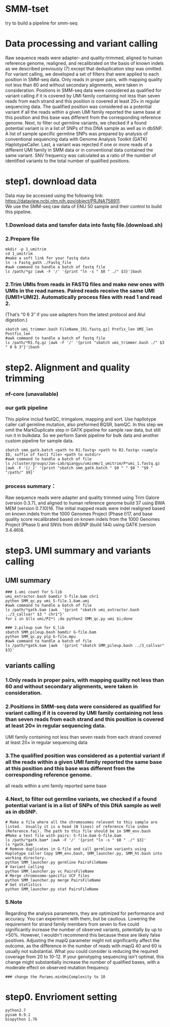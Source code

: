 # SMM-tset
try to build a pipeline for smm-seq
# Data processing and variant calling
Raw sequence reads were adapter- and quality-trimmed, aligned to human reference genome, realigned, and recalibrated on the basis of known indels as we described previously (7) except that deduplication step was omitted.
For variant calling, we developed a set of filters that were applied to each position in SMM-seq data. Only reads in proper pairs, with mapping quality not less than 60 and without secondary alignments, were taken in consideration. Positions in SMM-seq data were considered as qualified for variant calling if it is covered by UMI family containing not less than seven reads from each strand and this position is covered at least 20× in regular sequencing data. The qualified position was considered as a potential variant if all the reads within a given UMI family reported the same base at this position and this base was different from the corresponding reference genome. Next, to filter out germline variants, we checked if a found potential variant is in a list of SNPs of this DNA sample as well as in dbSNP. A list of sample specific germline SNPs was prepared by analysis of conventional sequencing data with Genome Analysis Toolkit (GATK) HaplotypeCaller. Last, a variant was rejected if one or more reads of a different UMI family in SMM data or in conventional data contained the same variant. SNV frequency was calculated as a ratio of the number of identified variants to the total number of qualified positions.
# step1. download data
Data may be accessed using the following link: https://dataview.ncbi.nlm.nih.gov/object/PRJNA758911.  
We use the SMM-seq raw data of ENU 50 sample and their control to build this pipeline.
### 1.Download data and tansfer data into fastq file.(download.sh)
### 2.Prepare file 
```
mkdir -p 1_umitrim
cd 1_umitrim
#make a soft link for your fastq data
ln -s Fastq_path ./Fastq_file
#awk command to handle a batch of fastq file
ls /path/*gz |awk -F '/' '{print "ln -s " $0 " ./" $3}'|bash
```
### 2.Trim UMIs from reads in FASTQ files and make new ones with UMIs in the read names. Paired reads receive the same UMI (UMI1+UMI2). Automatically process files with read 1 and read 2.
(That’s “0 6 3” if you use adapters from the latest protocol and AluI digestion.)
```
sbatch umi_trimmer.bash FileName_[R1.fastq.gz] Prefix_len UMI_len Postfix_len
#awk command to handle a batch of fastq file
ls /path/*R1.fq.gz |awk -F '/' '{print "sbatch umi_trimmer.bash ./" $3 " 0 6 3"}'|bash
```

# step2. Alignment and quality trimming
### nf-core (unavailable)
### our gatk pipeline
This pipline includ fastQC, trimgalore, mapping and sort.
Use hapllotype caller call germline mutation, also preformed BQSR, bamQC.
In this step we omit the MarkDuplicate step in GATK pipeline for sample raw data, but still run it in bulkdata. So we perform Sarek pipeline for bulk data and another custom pipeline for sample data.
```
sbatch smm_gatk.batch <path to R1.fastq> <path to R2.fastq> <sample ID, suffix of fast1 file> <path to outdir>
#awk command to handle a batch of file
ls /cluster/groups/Jan-Lab/qiangyu/umismm/1_umitrim/P*umi_1.fastq.gz |awk -F '[/_]' '{print "sbatch smm_gatk.batch " $0 " " $0 " "$9 " "/path/" $9}'
```

### process summary：
Raw sequence reads were adapter and quality trimmed using Trim Galore (version 0.3.7), and aligned to human reference genome build 37 using BWA MEM (version 0.7.10)16. The initial mapped reads were indel realigned based on known indels from the 1000 Genomes Project (Phase I)17, and base quality score recalibrated based on known indels from the 1000 Genomes Project (Phase I) and SNVs from dbSNP (build 144) using GATK (version 3.4.46)8.


# step3. UMI summary and variants calling
## UMI summary
```
### 1.umi count for S-lib
umi_extractor.bash bamdir S-file.bam chr1
python SMM_qc.py umi S-file.1.bam.umi
#awk command to handle a batch of file
ls /path/*gatk.bam |awk  '{print "sbatch umi_extractor.bash ../3_callvar" $3 " chr1"}'
for i in $(ls umi/P2*) ;do python2 SMM_qc.py umi $i;done

### 2.pileup sum for G_lib
sbatch SMM_pileup.bash bamdir G-file.bam
python SMM_qc.py plp G-file.mpu
#awk command to handle a batch of file
ls /path/*gatk.bam |awk  '{print "sbatch SMM_pileup.bash ../3_callvar" $3}'

```

## variants calling
### 1.Only reads in proper pairs, with mapping quality not less than 60 and without secondary alignments, were taken in consideration. 
### 2.Positions in SMM-seq data were considered as qualified for variant calling if it is covered by UMI family containing not less than seven reads from each strand and this position is covered at least 20× in regular sequencing data. 
UMI family containing not less than seven reads from each strand
covered at least 20× in regular sequencing data
### 3.The qualified position was considered as a potential variant if all the reads within a given UMI family reported the same base at this position and this base was different from the corresponding reference genome. 
all reads within a umi family reported same base
### 4.Next, to filter out germline variants, we checked if a found potential variant is in a list of SNPs of this DNA sample as well as in dbSNP. 
```
# Make a file where all the chromosomes relevant to this sample are listed.  Usually it is a head (N lines) of reference file index (Reference.fai). The path to this file should be in SMM_env.bash
#Make a text file with pairs: S-file.bam G-file.bam
ls /path/*gatk.bam* |awk -F '/' '{print "ln -s " $0 " ./" $3}'
ls *gatk.bam 
# Remove duplicates in G-file and call germline variants using Haplotype caller Copy SMM_env.bash, SMM_launcher.py, SMM_ht.bash into working directory. 
python SMM_launcher.py germline PairsFileName
# Variant calling
python SMM_launcher.py vc PairsFileName
# Merge chromosome-specific VCF files
python SMM_launcher.py merge PairsFileName
# Get statistics
python SMM_launcher.py stat PairsFileName
```
### 5.Note
Regarding the analysis parameters, they are optimized for performance and accuracy. You can experiment with them, but be cautious. Lowering the requirement for strand family members from seven to five could significantly increase the number of observed variants, potentially by up to +50%. However, I wouldn't recommend this because these are likely false positives. Adjusting the mapQ parameter might not significantly affect the outcome, as the difference in the number of reads with mapQ 40 and 60 is usually not substantial. What you could consider is reducing the required coverage from 20 to 10-12. If your genotyping sequencing isn't optimal, this change might substantially increase the number of qualified bases, with a moderate effect on observed mutation frequency.
```
### change the Params.minUmiComplexity to 10
```

# step0. Envrioment setting
```
python2.7
pysam 0.9.1
biopython 1.76
```
